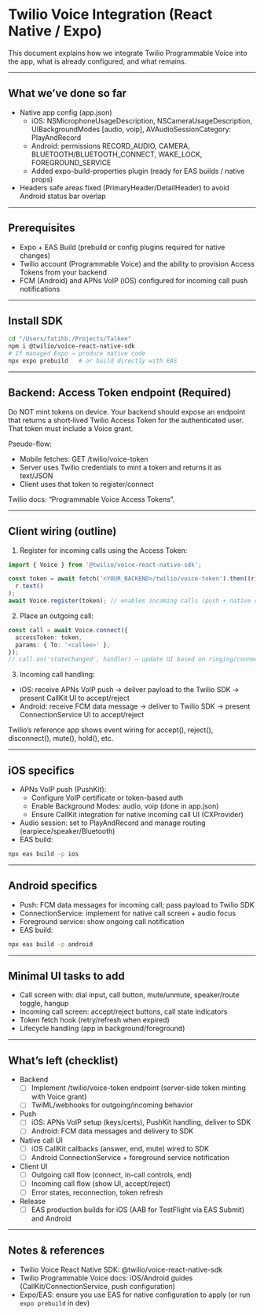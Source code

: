 # Twilio Voice Integration (React Native / Expo)

This document explains how we integrate Twilio Programmable Voice into the app, what is already configured, and what remains.

---

## What we’ve done so far

- Native app config (app.json)
  - iOS: NSMicrophoneUsageDescription, NSCameraUsageDescription, UIBackgroundModes [audio, voip], AVAudioSessionCategory: PlayAndRecord
  - Android: permissions RECORD_AUDIO, CAMERA, BLUETOOTH/BLUETOOTH_CONNECT, WAKE_LOCK, FOREGROUND_SERVICE
  - Added expo-build-properties plugin (ready for EAS builds / native props)
- Headers safe areas fixed (PrimaryHeader/DetailHeader) to avoid Android status bar overlap

---

## Prerequisites

- Expo + EAS Build (prebuild or config plugins required for native changes)
- Twilio account (Programmable Voice) and the ability to provision Access Tokens from your backend
- FCM (Android) and APNs VoIP (iOS) configured for incoming call push notifications

---

## Install SDK

```bash
cd "/Users/fatihb./Projects/Talkee"
npm i @twilio/voice-react-native-sdk
# If managed Expo → produce native code
npx expo prebuild   # or build directly with EAS
```

---

## Backend: Access Token endpoint (Required)

Do NOT mint tokens on device. Your backend should expose an endpoint that returns a short‑lived Twilio Access Token for the authenticated user. That token must include a Voice grant.

Pseudo-flow:

- Mobile fetches: GET /twilio/voice-token
- Server uses Twilio credentials to mint a token and returns it as text/JSON
- Client uses that token to register/connect

Twilio docs: “Programmable Voice Access Tokens”.

---

## Client wiring (outline)

1. Register for incoming calls using the Access Token:

```ts
import { Voice } from '@twilio/voice-react-native-sdk';

const token = await fetch('<YOUR_BACKEND>/twilio/voice-token').then((r) =>
  r.text()
);
await Voice.register(token); // enables incoming calls (push + native call UI integration)
```

2. Place an outgoing call:

```ts
const call = await Voice.connect({
  accessToken: token,
  params: { To: '<callee>' },
});
// call.on('stateChanged', handler) – update UI based on ringing/connected/ended
```

3. Incoming call handling:

- iOS: receive APNs VoIP push → deliver payload to the Twilio SDK → present CallKit UI to accept/reject
- Android: receive FCM data message → deliver to Twilio SDK → present ConnectionService UI to accept/reject

Twilio’s reference app shows event wiring for accept(), reject(), disconnect(), mute(), hold(), etc.

---

## iOS specifics

- APNs VoIP push (PushKit):
  - Configure VoIP certificate or token-based auth
  - Enable Background Modes: audio, voip (done in app.json)
  - Ensure CallKit integration for native incoming call UI (CXProvider)
- Audio session: set to PlayAndRecord and manage routing (earpiece/speaker/Bluetooth)
- EAS build:

```bash
npx eas build -p ios
```

---

## Android specifics

- Push: FCM data messages for incoming call; pass payload to Twilio SDK
- ConnectionService: implement for native call screen + audio focus
- Foreground service: show ongoing call notification
- EAS build:

```bash
npx eas build -p android
```

---

## Minimal UI tasks to add

- Call screen with: dial input, call button, mute/unmute, speaker/route toggle, hangup
- Incoming call screen: accept/reject buttons, call state indicators
- Token fetch hook (retry/refresh when expired)
- Lifecycle handling (app in background/foreground)

---

## What’s left (checklist)

- Backend
  - [ ] Implement /twilio/voice-token endpoint (server‑side token minting with Voice grant)
  - [ ] TwiML/webhooks for outgoing/incoming behavior
- Push
  - [ ] iOS: APNs VoIP setup (keys/certs), PushKit handling, deliver to SDK
  - [ ] Android: FCM data messages and delivery to SDK
- Native call UI
  - [ ] iOS CallKit callbacks (answer, end, mute) wired to SDK
  - [ ] Android ConnectionService + foreground service notification
- Client UI
  - [ ] Outgoing call flow (connect, in-call controls, end)
  - [ ] Incoming call flow (show UI, accept/reject)
  - [ ] Error states, reconnection, token refresh
- Release
  - [ ] EAS production builds for iOS (AAB for TestFlight via EAS Submit) and Android

---

## Notes & references

- Twilio Voice React Native SDK: @twilio/voice-react-native-sdk
- Twilio Programmable Voice docs: iOS/Android guides (CallKit/ConnectionService, push configuration)
- Expo/EAS: ensure you use EAS for native configuration to apply (or run `expo prebuild` in dev)
